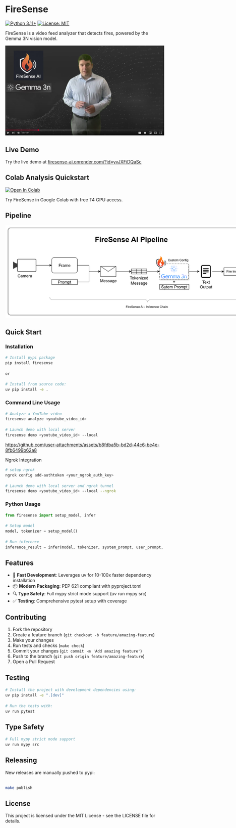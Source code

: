 # FireSense

[![Python 3.11+](https://img.shields.io/badge/python-3.11+-blue.svg)](https://www.python.org/downloads/)
[![License: MIT](https://img.shields.io/badge/License-MIT-yellow.svg)](https://opensource.org/licenses/MIT)

FireSense is a video feed analyzer that detects fires, powered by the Gemma 3N vision model.

<a href="https://youtu.be/16kw5rZLims">
  <img src="images/presentation.png" alt="FireSense Demo" width="800px">
</a>

## Live Demo

Try the live demo at [firesense-ai.onrender.com/?id=yvJXFiDQaSc](https://firesense-ai.onrender.com/?id=yvJXFiDQaSc)

## Colab Analysis Quickstart

[![Open In Colab](https://colab.research.google.com/assets/colab-badge.svg)](https://colab.research.google.com/github/gregorymulla/firesense_ai/blob/main/notebooks/firesense_quickstart.ipynb)

Try FireSense in Google Colab with free T4 GPU access.



## Pipeline

<img src="images/pipeline.png" alt="FireSense Pipeline" style="max-width: 800px;">



## Quick Start



### Installation

```bash
# Install pypi package
pip install firesense

or

# Install from source code:
uv pip install -e .
```

### Command Line Usage

```bash
# Analyze a YouTube video
firesense analyze <youtube_video_id>

# Launch demo with local server
firesense demo <youtube_video_id> --local

```



https://github.com/user-attachments/assets/b8fdba5b-bd2d-44c6-be4e-8fb6499b62a8





Ngrok Integration
```bash
# setup ngrok
ngrok config add-authtoken <your_ngrok_auth_key>

# Launch demo with local server and ngrok tunnel
firesense demo <youtube_video_id> --local --ngrok

```

### Python Usage

```python
from firesense import setup_model, infer

# Setup model
model, tokenizer = setup_model()

# Run inference
inference_result = infer(model, tokenizer, system_prompt, user_prompt, image_path)
```

## Features

- 🚀 **Fast Development**: Leverages uv for 10-100x faster dependency installation
- 📦 **Modern Packaging**: PEP 621 compliant with pyproject.toml
- 🔍 **Type Safety**: Full mypy strict mode support (uv run mypy src)
- ✅ **Testing**: Comprehensive pytest setup with coverage



## Contributing

1. Fork the repository
2. Create a feature branch (`git checkout -b feature/amazing-feature`)
3. Make your changes
4. Run tests and checks (`make check`)
5. Commit your changes (`git commit -m 'Add amazing feature'`)
6. Push to the branch (`git push origin feature/amazing-feature`)
7. Open a Pull Request

## Testing

```bash
# Install the project with development dependencies using:
uv pip install -e ".[dev]"

# Run the tests with:
uv run pytest

```

## Type Safety

```bash
# Full mypy strict mode support 
uv run mypy src
```

## Releasing

New releases are manually pushed to pypi:

```bash

make publish
```

## License

This project is licensed under the MIT License - see the LICENSE file for details.
